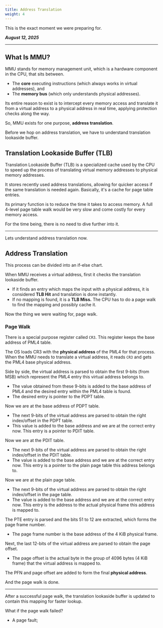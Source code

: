 ```yaml
---
title: Address Translation
weight: 4
---
```


This is the exact moment we were preparing for.

_**August 12, 2025**_

***

## What Is MMU?

MMU stands for memory management unit, which is a hardware component in the CPU, that sits between.

* The **core** executing instructions (which always works in virtual addresses), and
* The **memory bus** (which only understands physical addresses).

Its entire reason to exist is to intercept every memory access and translate it from a virtual address to a physical address in real time, applying protection checks along the way.

So, MMU exists for one purpose, **address translation**.

Before we hop on address translation, we have to understand translation lookaside buffer.

## Translation Lookaside Buffer (TLB)

Translation Lookaside Buffer (TLB) is a specialized cache used by the CPU to speed up the process of translating virtual memory addresses to physical memory addresses.

It stores recently used address translations, allowing for quicker access if the same translation is needed again. Basically, it's a cache for page table entries.

Its primary function is to reduce the time it takes to access memory. A full 4-level page table walk would be very slow and come costly for every memory access.

For the time being, there is no need to dive further into it.

***

Lets understand address translation now.

## Address Translation

This process can be divided into an if-else chart.

When MMU receives a virtual address, first it checks the translation lookaside buffer.

* If it finds an entry which maps the input with a physical address, it is considered **TLB Hit** and translation is done instantly.
* If no mapping is found, it is a **TLB Miss.** The CPU has to do a page walk to find the mapping and possibly cache it.

Now the thing we were waiting for, page walk.

### Page Walk

There is a special purpose register called `CR3`. This register keeps the base address of PML4 table.

The OS loads CR3 with the **physical address** of the PML4 for that process. When the MMU needs to translate a virtual address, it reads `CR3` and gets the PML4 base physical address.

Side by side, the virtual address is parsed to obtain the first 9-bits (from MSB) which represent the PML4 entry this virtual address belongs to.

* The value obtained from these 9-bits is added to the base address of PML4 and the desired entry within the PML4 table is found.
* The desired entry is pointer to the PDPT table.&#x20;

Now we are at the base address of PDPT table.

* The next 9-bits of the virtual address are parsed to obtain the right index/offset in the PDPT table.
* This value is added to the base address and we are at the correct entry now. This entry is a pointer to PDIT table.

Now we are at the PDIT table.

* The next 9-bits of the virtual address are parsed to obtain the right index/offset in the PDIT table.
* The value is added to the base address and we are at the correct entry now. This entry is a pointer to the plain page table this address belongs to.

Now we are at the plain page table.

* The next 9-bits of the virtual address are parsed to obtain the right index/offset in the page table.
* The value is added to the base address and we are at the correct entry now. This entry is the address to the actual physical frame this address is mapped to.

The PTE entry is parsed and the bits 51 to 12 are extracted, which forms the page frame number.

* The page frame number is the base address of the 4 KiB physical frame.

Next, the last 12-bits of the virtual address are parsed to obtain the page offset.

* The page offset is the actual byte in the group of 4096 bytes (4 KiB frame) that the virtual address is mapped to.

The PFN and page offset are added to form the final **physical address**.

And the page walk is done.

***

After a successful page walk, the translation lookaside buffer is updated to contain this mapping for faster lookup.

What if the page walk failed?

* A page fault;
